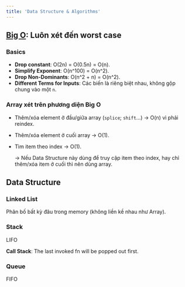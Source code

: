 ```yaml
---
title: 'Data Structure & Algorithms'
---
```


## [Big O](https://www.bigocheatsheet.com/): Luôn xét đến worst case

### Basics

- **Drop constant**: O(2n) = O(0.5n) = O(n).
- **Simplify Exponent**: O(n^100) = O(n^2).
- **Drop Non-Dominants**: O(n^2 + n) = O(n^2).
- **Different Terms for Inputs**: Các biến là riêng biệt nhau, không gộp chung vào một `n`.

### Array xét trên phương diện Big O

- Thêm/xóa element ở đầu/giữa array (`splice`; `shift`…) &rarr; O(n) vì phải reindex.
- Thêm/xóa element ở cuối array &rarr; O(1).
- Tìm item theo index &rarr; O(1).

  &rarr; Nếu Data Structure này dùng để truy cập item theo index, hay chỉ thêm/xóa item ở cuối thì nên dùng array.

## Data Structure

### Linked List

Phân bố bất kỳ đâu trong memory (không liền kề nhau như Array).

### Stack

LIFO

**Call Stack**: The last invoked fn will be popped out first.

### Queue

FIFO
